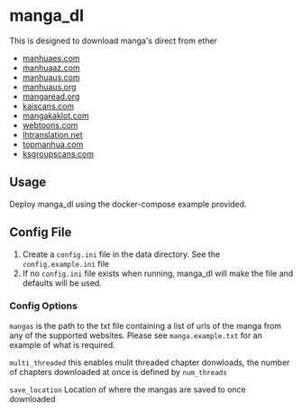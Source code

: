 # manga_dl
This is designed to download manga's direct from ether 
- [manhuaes.com](https://manhuaes.com/)
- [manhuaaz.com](https://manhuaaz.com/)
- [manhuaus.com](https://manhuaus.com/)
- [manhuaus.org](https://manhuaus.org/)
- [mangaread.org](https://mangaread.org/)
- [kaiscans.com](https://kaiscans.com/)
- [mangakaklot.com](https://mangakakalot.com/)
- [webtoons.com](https://webtoons.com/)
- [lhtranslation.net](https://lhtranslation.net/)
- [topmanhua.com](https://topmanhua.com)
- [ksgroupscans.com](https://ksgroupscans.com)

## Usage

Deploy manga_dl using the docker-compose example provided.

## Config File

1. Create a `config.ini` file in the data directory. See the `config.example.ini` file
2. If no `config.ini` file exists when running, manga_dl will make the file and defaults will be used.

### Config Options


`mangas` is the path to the txt file containing a list of urls of the manga from any of the supported websites. Please see `manga.example.txt` for an example of what is required.

`multi_threaded` this enables mulit threaded chapter donwloads, the number of chapters downloaded at once is defined by `num_threads`

`save_location` Location of where the mangas are saved to once downloaded
